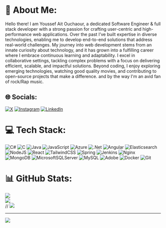 # 💫 About Me:
Hello there! I am Youssef Ait Ouchaour, a dedicated Software Engineer & full stack developer with a strong passion for crafting user-centric and high-performance web applications. Over the past I’ve built expertise in diverse technologies, enabling me to develop end-to-end solutions that address real-world challenges. My journey into web development stems from an innate curiosity about technology, and it has grown into a fulfilling career where I embrace continuous learning and adaptability. I excel in collaborative settings, tackling complex problems with a focus on delivering efficient, scalable, and impactful solutions. Beyond coding, I enjoy exploring emerging technologies, watching good quality movies, and contributing to open-source projects that make a difference. and by the way I'm an avid fan of rock/Rap music.


## 🌐 Socials:
[![X](https://img.shields.io/badge/X-black.svg?logo=X&logoColor=white)](https://x.com/Youssef42307276) [![Instagram](https://img.shields.io/badge/Instagram-%23E4405F.svg?logo=Instagram&logoColor=white)](https://instagram.com/ouchaour) [![LinkedIn](https://img.shields.io/badge/LinkedIn-%230077B5.svg?logo=linkedin&logoColor=white)](https://linkedin.com/in/youssef-ait-ouchaour-590a7a202)  

# 💻 Tech Stack:
![C#](https://img.shields.io/badge/c%23-%23239120.svg?style=for-the-badge&logo=csharp&logoColor=white) ![C](https://img.shields.io/badge/c-%2300599C.svg?style=for-the-badge&logo=c&logoColor=white) ![Java](https://img.shields.io/badge/java-%23ED8B00.svg?style=for-the-badge&logo=openjdk&logoColor=white) ![JavaScript](https://img.shields.io/badge/javascript-%23323330.svg?style=for-the-badge&logo=javascript&logoColor=%23F7DF1E) ![Azure](https://img.shields.io/badge/azure-%230072C6.svg?style=for-the-badge&logo=microsoftazure&logoColor=white) ![.Net](https://img.shields.io/badge/.NET-5C2D91?style=for-the-badge&logo=.net&logoColor=white) ![Angular](https://img.shields.io/badge/angular-%23DD0031.svg?style=for-the-badge&logo=angular&logoColor=white) ![Elasticsearch](https://img.shields.io/badge/elasticsearch-%230377CC.svg?style=for-the-badge&logo=elasticsearch&logoColor=white) ![NodeJS](https://img.shields.io/badge/node.js-6DA55F?style=for-the-badge&logo=node.js&logoColor=white) ![React](https://img.shields.io/badge/react-%2320232a.svg?style=for-the-badge&logo=react&logoColor=%2361DAFB) ![TailwindCSS](https://img.shields.io/badge/tailwindcss-%2338B2AC.svg?style=for-the-badge&logo=tailwind-css&logoColor=white) ![Spring](https://img.shields.io/badge/spring-%236DB33F.svg?style=for-the-badge&logo=spring&logoColor=white) ![Jenkins](https://img.shields.io/badge/jenkins-%232C5263.svg?style=for-the-badge&logo=jenkins&logoColor=white) ![Nginx](https://img.shields.io/badge/nginx-%23009639.svg?style=for-the-badge&logo=nginx&logoColor=white) ![MongoDB](https://img.shields.io/badge/MongoDB-%234ea94b.svg?style=for-the-badge&logo=mongodb&logoColor=white) ![MicrosoftSQLServer](https://img.shields.io/badge/Microsoft%20SQL%20Server-CC2927?style=for-the-badge&logo=microsoft%20sql%20server&logoColor=white) ![MySQL](https://img.shields.io/badge/mysql-4479A1.svg?style=for-the-badge&logo=mysql&logoColor=white) ![Adobe](https://img.shields.io/badge/adobe-%23FF0000.svg?style=for-the-badge&logo=adobe&logoColor=white) ![Docker](https://img.shields.io/badge/docker-%230db7ed.svg?style=for-the-badge&logo=docker&logoColor=white) ![Git](https://img.shields.io/badge/git-%23F05033.svg?style=for-the-badge&logo=git&logoColor=white)
# 📊 GitHub Stats:
![](https://github-readme-stats.vercel.app/api?username=ouchaour&theme=shadow_green&hide_border=false&include_all_commits=false&count_private=true)<br/>
![](https://github-readme-streak-stats.herokuapp.com/?user=ouchaour&theme=shadow_green&hide_border=false)<br/>
// ![](https://github-readme-stats.vercel.app/api/top-langs/?username=ouchaour&theme=shadow_green&hide_border=false&include_all_commits=false&count_private=true&layout=compact)

---
[![](https://visitcount.itsvg.in/api?id=ouchaour&icon=0&color=0)](https://visitcount.itsvg.in)

<!-- Proudly created with GPRM ( https://gprm.itsvg.in ) -->
